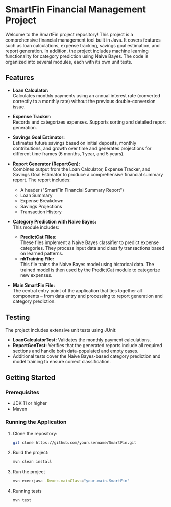 # SmartFin Financial Management Project

Welcome to the SmartFin project repository! This project is a comprehensive financial management tool built in Java. It covers features such as loan calculations, expense tracking, savings goal estimation, and report generation. In addition, the project includes machine learning functionality for category prediction using Naive Bayes. The code is organized into several modules, each with its own unit tests.

## Features

- **Loan Calculator:**  
  Calculates monthly payments using an annual interest rate (converted correctly to a monthly rate) without the previous double-conversion issue.

- **Expense Tracker:**  
  Records and categorizes expenses. Supports sorting and detailed report generation.

- **Savings Goal Estimator:**  
  Estimates future savings based on initial deposits, monthly contributions, and growth over time and generates projections for different time frames (6 months, 1 year, and 5 years).

- **Report Generator (ReportGen):**  
  Combines output from the Loan Calculator, Expense Tracker, and Savings Goal Estimator to produce a comprehensive financial summary report. The report includes:
  - A header ("SmartFin Financial Summary Report")
  - Loan Summary
  - Expense Breakdown
  - Savings Projections
  - Transaction History

- **Category Prediction with Naive Bayes:**  
  This module includes:
  - **PredictCat Files:**  
    These files implement a Naive Bayes classifier to predict expense categories. They process input data and classify transactions based on learned patterns.
  - **nbTraining File:**  
    This file trains the Naive Bayes model using historical data. The trained model is then used by the PredictCat module to categorize new expenses.
    
- **Main SmartFin File:**  
  The central entry point of the application that ties together all components – from data entry and processing to report generation and category prediction.

## Testing

The project includes extensive unit tests using JUnit:
- **LoanCalculatorTest:** Validates the monthly payment calculations.
- **ReportGenTest:** Verifies that the generated reports include all required sections and handle both data-populated and empty cases.
- Additional tests cover the Naive Bayes-based category prediction and model training to ensure correct classification.

## Getting Started

### Prerequisites
- JDK 11 or higher
- Maven

### Running the Application

1. Clone the repository:
   ```bash
   git clone https://github.com/yourusername/SmartFin.git

2. Build the project:
   ```bash
   mvn clean install

3. Run the project
   ```bash
   mvn exec:java -Dexec.mainClass="your.main.SmartFin"
4. Running tests
   ```bash
   mvn test
